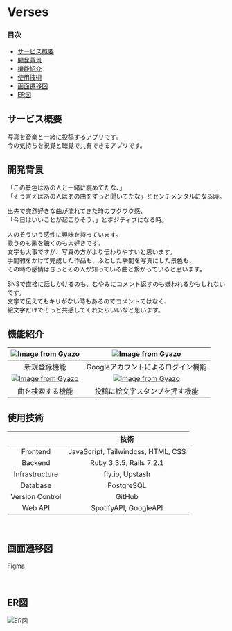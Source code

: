 # Verses  
  
### 目次
 - [サービス概要](#サービス概要)
 - [開発背景](#開発背景)
 - [機能紹介](#機能紹介)
 - [使用技術](#使用技術)
 - [画面遷移図](#画面遷移図)
 - [ER図](#ER図)

 ## サービス概要  
写真を音楽と一緒に投稿するアプリです。  
今の気持ちを視覚と聴覚で共有できるアプリです。  
  
 ## 開発背景
  
「この景色はあの人と一緒に眺めてたな、」  
「そう言えばあの人はあの曲をずっと聞いてたな」とセンチメンタルになる時。  
  
出先で突然好きな曲が流れてきた時のワクワク感、  
「今日はいいことが起こりそう、」とポジティブになる時。  
  
人のそういう感性に興味を持っています。  
歌うのも歌を聴くのも大好きです。  
文字も大事ですが、写真の方がより伝わりやすいと思います。  
手間暇をかけて完成した作品も、ふとした瞬間を写真にした景色も、  
その時の感情はきっとその人が知っている曲と繋がっていると思います。
  
SNSで直接に話しかけるのも、むやみにコメント返すのも嫌われるかもしれないです。  
文字で伝えてもキリがない時もあるのでコメントではなく、  
絵文字だけでそっと共感してくれたらいいなと思います。  

 ## 機能紹介
 | [![Image from Gyazo](https://i.gyazo.com/4aba1661aceba7bc4863ec18f3bb6e5e.png)](https://gyazo.com/4aba1661aceba7bc4863ec18f3bb6e5e) | [![Image from Gyazo](https://i.gyazo.com/e20d8cfa653c56235357263bdedecdae.png)](https://gyazo.com/e20d8cfa653c56235357263bdedecdae)　|
|:-----------:|:------------:|
|新規登録機能|Googleアカウントによるログイン機能|
|[![Image from Gyazo](https://i.gyazo.com/b4f1c0af888aecc55fbdfd38b7b06e45.gif)](https://gyazo.com/b4f1c0af888aecc55fbdfd38b7b06e45)|[![Image from Gyazo](https://i.gyazo.com/3d4a051a737b152a91d4f561a037c270.gif)](https://gyazo.com/3d4a051a737b152a91d4f561a037c270)|
|曲を検索する機能|投稿に絵文字スタンプを押す機能|
  
 ## 使用技術	

|  | 技術 |
|:-----------:|:------------:|
|Frontend|JavaScript, Tailwindcss, HTML, CSS|
|Backend|Ruby 3.3.5, Rails 7.2.1|
|Infrastructure|fly.io, Upstash|
|Database|PostgreSQL|
|Version Control|GitHub|
|Web API|SpotifyAPI, GoogleAPI|  

<br>

 ## 画面遷移図  
[Figma](https://www.figma.com/design/TzTv7FDIYN7R1reTDoCX4H/%E7%94%BB%E9%9D%A2%E9%81%B7%E7%A7%BB%E5%9B%B3?node-id=0-1&node-type=canvas&t=EQ6WUfPjyejrGv1y-0)
  
<br>

 ## ER図
<img src="https://i.gyazo.com/fc8a6cb0de9673c9a4523370260c9a7e.png" alt="ER図">  


